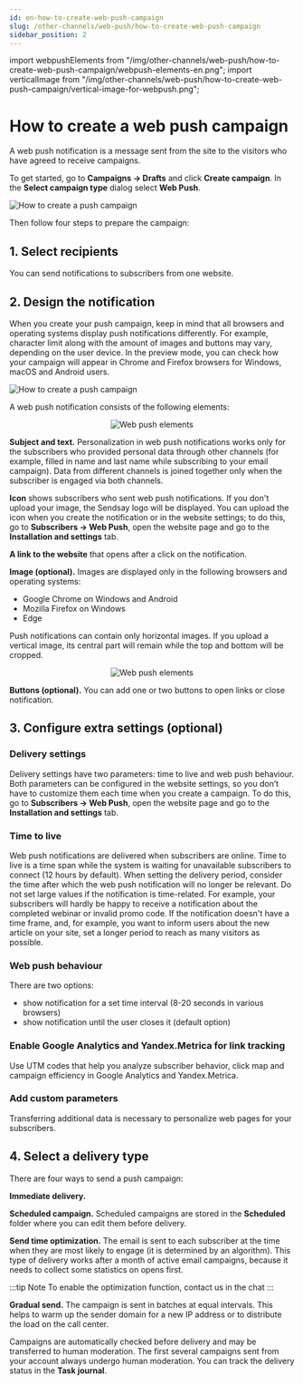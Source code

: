 ```yaml
---
id: en-how-to-create-web-push-campaign
slug: /other-channels/web-push/how-to-create-web-push-campaign
sidebar_position: 2
---
```


import webpushElements from "/img/other-channels/web-push/how-to-create-web-push-campaign/webpush-elements-en.png";
import verticalImage from "/img/other-channels/web-push/how-to-create-web-push-campaign/vertical-image-for-webpush.png";

# How to create a web push campaign

A web push notification is a message sent from the site to the visitors who have agreed to receive campaigns.

To get started, go to **Campaigns → Drafts** and click **Create campaign**. In the **Select campaign type** dialog select **Web Push**.

![How to create a push campaign](/img/other-channels/web-push/how-to-create-web-push-campaign/how-to-create-a-push-campaign-en.gif) <br/>

Then follow four steps to prepare the campaign:

## 1. Select recipients

You can send notifications to subscribers from one website.

## 2. Design the notification

When you create your push campaign, keep in mind that all browsers and operating systems display push notifications differently. For example, character limit along with the amount of images and buttons may vary, depending on the user device. In the preview mode, you can check how your campaign will appear in Chrome and Firefox browsers for Windows, macOS and Android users.

![How to create a push campaign](/img/other-channels/web-push/how-to-create-web-push-campaign/webpush-preview-mode-en.gif) <br/>

A web push notification consists of the following elements:

<p align="center">
    <img src={webpushElements} alt="Web push elements" />
</p>

**Subject and text.** Personalization in web push notifications works only for the subscribers who provided personal data through other channels (for example, filled in name and last name while subscribing to your email campaign). Data from different channels is joined together only when the subscriber is engaged via both channels.

**Icon** shows subscribers who sent web push notifications. If you don't upload your image, the Sendsay logo will be displayed. You can upload the icon when you create the notification or in the website settings; to do this, go to **Subscribers → Web Push**, open the website page and go to the **Installation and settings** tab.

**A link to the website** that opens after a click on the notification.

**Image (optional).** Images are displayed only in the following browsers and operating systems:

- Google Chrome on Windows and Android
- Mozilla Firefox on Windows
- Edge

Push notifications can contain only horizontal images. If you upload a vertical image, its central part will remain while the top and bottom will be cropped.

<p align="center">
    <img src={verticalImage} alt="Web push elements" />
</p>

**Buttons (optional).** You can add one or two buttons to open links or close notification.

## 3. Configure extra settings (optional)

### Delivery settings

Delivery settings have two parameters: time to live and web push behaviour. Both parameters can be configured in the website settings, so you don’t have to customize them each time when you create a campaign. To do this, go to **Subscribers → Web Push**, open the website page and go to the **Installation and settings** tab.

### Time to live

Web push notifications are delivered when subscribers are online. Time to live is a time span while the system is waiting for unavailable subscribers to connect (12 hours by default).
When setting the delivery period, consider the time after which the web push notification will no longer be relevant. Do not set large values if the notification is time-related. For example, your subscribers will hardly be happy to receive a notification about the completed webinar or invalid promo code. If the notification doesn't have a time frame, and, for example, you want to inform users about the new article on your site, set a longer period to reach as many visitors as possible.

### Web push behaviour

There are two options:

- show notification for a set time interval (8-20 seconds in various browsers)
- show notification until the user closes it (default option)

### Enable Google Analytics and Yandex.Metriсa for link tracking

Use UTM codes that help you analyze subscriber behavior, click map and campaign efficiency in Google Analytics and Yandex.Metriсa.

### Add custom parameters

Transferring additional data is necessary to personalize web pages for your subscribers.

## 4. Select a delivery type

There are four ways to send a push campaign:

**Immediate delivery.**

**Scheduled campaign.** Scheduled campaigns are stored in the **Scheduled** folder where you can edit them before delivery.

**Send time optimization.** The email is sent to each subscriber at the time when they are most likely to engage (it is determined by an algorithm). This type of delivery works after a month of active email campaigns, because it needs to collect some statistics on opens first.

:::tip Note
To enable the optimization function, contact us in the chat
:::

**Gradual send.** The campaign is sent in batches at equal intervals. This helps to warm up the sender domain for a new IP address or to distribute the load on the call center.

Campaigns are automatically checked before delivery and may be transferred to human moderation. The first several campaigns sent from your account always undergo human moderation. You can track the delivery status in the **Task journal**.
